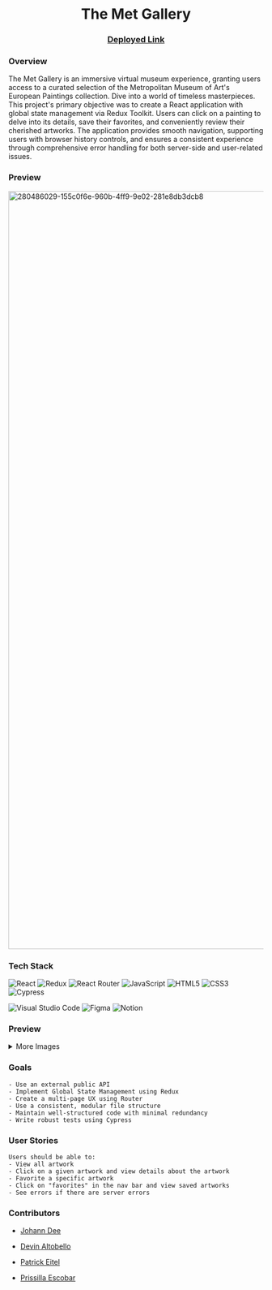 <div align="center">

# The Met Gallery

### [Deployed Link](https://stretch-tech-jd.vercel.app/)

</div>

### Overview
The Met Gallery is an immersive virtual museum experience, granting users access to a curated selection of the Metropolitan Museum of Art's European Paintings collection. Dive into a world of timeless masterpieces. This project's primary objective was to create a React application with global state management via Redux Toolkit. Users can click on a painting to delve into its details, save their favorites, and conveniently review their cherished artworks. The application provides smooth navigation, supporting users with browser history controls, and ensures a consistent experience through comprehensive error handling for both server-side and user-related issues.

### Preview
<img width="1494" alt="280486029-155c0f6e-960b-4ff9-9e02-281e8db3dcb8" src="https://github.com/joh-ann/stretch-tech/assets/126308696/105b691f-d21a-4452-ae2f-a2b4c3cf431e">

### Tech Stack
![React](https://img.shields.io/badge/react-%2320232a.svg?style=for-the-badge&logo=react&logoColor=%2361DAFB)
![Redux](https://img.shields.io/badge/Redux-764ABC.svg?style=for-the-badge&logo=Redux&logoColor=white)
![React Router](https://img.shields.io/badge/React_Router-CA4245?style=for-the-badge&logo=react-router&logoColor=white)
![JavaScript](https://img.shields.io/badge/javascript-%23323330.svg?style=for-the-badge&logo=javascript&logoColor=%23F7DF1E)
![HTML5](https://img.shields.io/badge/html5-%23E34F26.svg?style=for-the-badge&logo=html5&logoColor=white) 
![CSS3](https://img.shields.io/badge/css3-%231572B6.svg?style=for-the-badge&logo=css3&logoColor=white)
![Cypress](https://img.shields.io/badge/-cypress-%23E5E5E5?style=for-the-badge&logo=cypress&logoColor=058a5e)

![Visual Studio Code](https://img.shields.io/badge/Visual%20Studio%20Code-0078d7.svg?style=for-the-badge&logo=visual-studio-code&logoColor=white)
![Figma](https://img.shields.io/badge/figma-%23F24E1E.svg?style=for-the-badge&logo=figma&logoColor=white)
![Notion](https://img.shields.io/badge/Notion-%23000000.svg?style=for-the-badge&logo=notion&logoColor=white)

### Preview
<details>
  <summary>More Images</summary>
 
<img width="800" alt="Screenshot 2023-11-04 at 11 44 10" src="https://github.com/daltobello/stretch-tech/assets/126308696/1ead3a49-98f5-41a0-be78-ab5a6f08e0a0">

<img width="800" alt="Screenshot 2023-11-04 at 12 04 28" src="https://github.com/daltobello/stretch-tech/assets/126308696/849d1291-010f-4df6-bf0b-c16f0bf585a4">

</details>

### Goals
```
- Use an external public API
- Implement Global State Management using Redux
- Create a multi-page UX using Router
- Use a consistent, modular file structure
- Maintain well-structured code with minimal redundancy
- Write robust tests using Cypress
```

### User Stories
```
Users should be able to:
- View all artwork
- Click on a given artwork and view details about the artwork
- Favorite a specific artwork
- Click on "favorites" in the nav bar and view saved artworks
- See errors if there are server errors
```

### Contributors

- [Johann Dee](https://linkedin.com//in/johanndee)
  
- [Devin Altobello](https://www.linkedin.com/in/devin-altobello-2100036b/)
  
- [Patrick Eitel](https://www.linkedin.com/in/patrick-eitel/)
  
- [Prissilla Escobar](https://www.linkedin.com/in/prissilla-escobar/)




